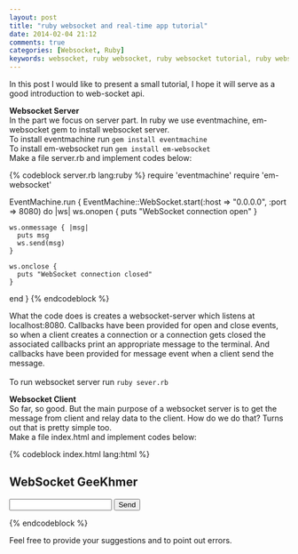 ```yaml
---
layout: post
title: "ruby websocket and real-time app tutorial"
date: 2014-02-04 21:12
comments: true
categories: [Websocket, Ruby]
keywords: websocket, ruby websocket, ruby websocket tutorial, ruby websocket real time app
---
```


<p>
  In this post I would like to present a small tutorial, I hope it will serve as a good introduction to web-socket api.
</p>

<p>
  <strong>Websocket Server</strong><br/>
  In the part we focus on server part. In ruby we use eventmachine, em-websocket gem to install websocket server.<br/>
  To install eventmachine run <code>gem install eventmachine</code><br/>
  To install em-websocket run <code>gem install em-websocket</code><br/>
  Make a file server.rb and implement codes below:<br/>
</p>

{% codeblock server.rb lang:ruby %}
require 'eventmachine'
require 'em-websocket'
 
EventMachine.run {
  EventMachine::WebSocket.start(:host => "0.0.0.0", :port => 8080) do |ws|
    ws.onopen {
      puts "WebSocket connection open"
    }

    ws.onmessage { |msg|
      puts msg
      ws.send(msg)
    }

    ws.onclose {
      puts "WebSocket connection closed"
    }
  end
}
{% endcodeblock %}

<p>
  What the code does is creates a websocket-server which listens at localhost:8080. Callbacks have been provided for open and close events, so when a client creates a connection or a connection gets closed the associated callbacks print an appropriate message to the terminal. And callbacks have been provided for message event when a client send the message.<br/><br/>
  To run websocket server run <code>ruby sever.rb</code>
</p>

<p>
  <strong>Websocket Client</strong><br/>
  So far, so good. But the main purpose of a websocket server is to get the message from client and relay data to the client. How do we do that? Turns out that is pretty simple too.<br/>
  Make a file index.html and implement codes below:<br/>
</p>

{% codeblock index.html lang:html %}
<html>
<head>
  <title>Websocket GeeKhmer</title>
  <script type="text/javascript">
    var ws = null;
    function init() {
      ws = new WebSocket("ws://localhost:8080");
      ws.onopen = function() {
        console.log("Connection is opened");
      }

      ws.onclose = function() {
        console.log("Connection is closed");
      }

      ws.onmessage = function(msg) {
        document.getElementById("display").innerHTML = msg.data;
      }
    }

    function send() {
      ws.send(document.getElementById("txt").value);
    }
  </script>
</head>
<body onload="init();">
  <h2>WebSocket GeeKhmer</h2>
  <input type="text" id="txt">
  <input type="button" onclick="send();" value="Send">
  <p id="display"></p>
</body>
</html>
{% endcodeblock %}
<p>
  Feel free to provide your suggestions and to point out errors.
</p>